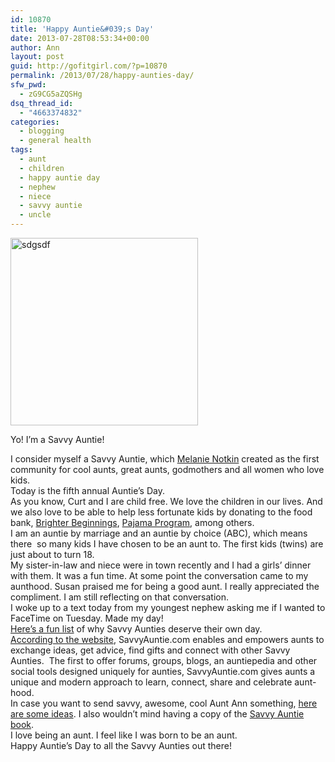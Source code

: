 ```yaml
---
id: 10870
title: 'Happy Auntie&#039;s Day'
date: 2013-07-28T08:53:34+00:00
author: Ann
layout: post
guid: http://gofitgirl.com/?p=10870
permalink: /2013/07/28/happy-aunties-day/
sfw_pwd:
  - zG9CG5aZQSHg
dsq_thread_id:
  - "4663374832"
categories:
  - blogging
  - general health
tags:
  - aunt
  - children
  - happy auntie day
  - nephew
  - niece
  - savvy auntie
  - uncle
---
```

<div id="attachment_10872" style="width: 310px" class="wp-caption alignleft">
  <a href="http://gofitgirl.com/?attachment_id=10872" rel="attachment wp-att-10872"><img class="size-medium wp-image-10872" alt="sdgsdf" src="http://gofitgirl.com/wp-content/uploads/2013/07/ImASavvyAuntieAuntiesday2013-300x300.jpg" width="300" height="300" /></a>
  
  <p class="wp-caption-text">
    Yo! I&#8217;m a Savvy Auntie!
  </p>
</div>

  
I consider myself a Savvy Auntie, which [Melanie Notkin](http://melanienotkin.com) created as the first community for cool aunts, great aunts, godmothers and all women who love kids.  
Today is the fifth annual Auntie&#8217;s Day.  
As you know, Curt and I are child free. We love the children in our lives. And we also love to be able to help less fortunate kids by donating to the food bank, [Brighter Beginnings](http://www.brighter-beginnings.org), [Pajama Program](http://pajamaprogram.org/WordPress/), among others.  
I am an auntie by marriage and an auntie by choice (ABC), which means there  so many kids I have chosen to be an aunt to. The first kids (twins) are just about to turn 18.  
My sister-in-law and niece were in town recently and I had a girls&#8217; dinner with them. It was a fun time. At some point the conversation came to my aunthood. Susan praised me for being a good aunt. I really appreciated the compliment. I am still reflecting on that conversation.  
I woke up to a text today from my youngest nephew asking me if I wanted to FaceTime on Tuesday. Made my day!  
[Here&#8217;s a fun list](http://savvyauntie.com/ExpertiseDetails.aspx?GroupId=364&Id=1087&Name=13%20Reasons%20Why%20Savvy%20Aunties%20Deserve%20a%20Day!) of why Savvy Aunties deserve their own day.  
[According to the website](http://savvyauntie.com/About.aspx?GroupId=37&Name=Our%20Story), SavvyAuntie.com enables and empowers aunts to exchange ideas, get advice, find gifts and connect with other Savvy Aunties.  The first to offer forums, groups, blogs, an auntiepedia and other social tools designed uniquely for aunties, SavvyAuntie.com gives aunts a unique and modern approach to learn, connect, share and celebrate aunt-hood.  
In case you want to send savvy, awesome, cool Aunt Ann something, [here are some ideas](http://savvyauntie.com/ExpertiseDetails.aspx?GroupId=364&Id=1100&Name=10%20Ways%20to%20Celebrate%20a%20Long-Distance%20Auntie). I also wouldn&#8217;t mind having a copy of the [Savvy Auntie book](http://www.amazon.com/o/ASIN/0061999970/amazonbook021-20/ref=nosim?newgoodzT=1286236611344&utm_source=twitterfeed&utm_medium=twitter).  
I love being an aunt. I feel like I was born to be an aunt.  
Happy Auntie&#8217;s Day to all the Savvy Aunties out there!